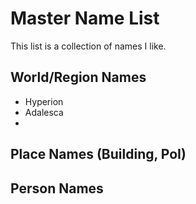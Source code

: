 # Master Name List

This list is a collection of names I like.

## World/Region Names

- Hyperion
- Adalesca
- 

## Place Names (Building, PoI)

## Person Names